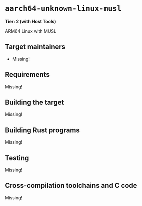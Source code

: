 # `aarch64-unknown-linux-musl`

**Tier: 2 (with Host Tools)**

ARM64 Linux with MUSL

## Target maintainers

- Missing!

## Requirements

Missing!

## Building the target

Missing!

## Building Rust programs

Missing!

## Testing

Missing!

## Cross-compilation toolchains and C code

Missing!

